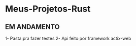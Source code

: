 # Meus-Projetos-Rust

## EM ANDAMENTO

1- Pasta pra fazer testes
2-  Api feito por framework actix-web

